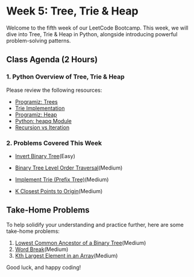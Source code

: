 # Week 5: Tree, Trie & Heap

Welcome to the fifth week of our LeetCode Bootcamp. This week, we will dive into Tree, Trie & Heap in Python, alongside introducing powerful problem-solving patterns.

## Class Agenda (2 Hours)

### 1. Python Overview of Tree, Trie & Heap

Please review the following resources:

- [Programiz: Trees](https://www.programiz.com/dsa/trees)
- [Trie Implementation](https://towardsdatascience.com/implementing-a-trie-data-structure-in-python-in-less-than-100-lines-of-code-a877ea23c1a1)
- [Programiz: Heap](https://www.programiz.com/dsa/heap-data-structure)
- [Python: heapq Module](https://docs.python.org/3/library/heapq.html)
- [Recursion vs Iteration](https://clouddevs.com/python/recursion-and-iteration/)

### 2. Problems Covered This Week

- [Invert Binary Tree](https://leetcode.com/problems/invert-binary-tree/description/)(Easy)

- [Binary Tree Level Order Traversal](https://leetcode.com/problems/binary-tree-level-order-traversal/description/)(Medium)

- [Implement Trie (Prefix Tree)](https://leetcode.com/problems/implement-trie-prefix-tree/description/)(Medium)

- [K Closest Points to Origin](https://leetcode.com/problems/k-closest-points-to-origin/description/)(Medium)

## Take-Home Problems

To help solidify your understanding and practice further, here are some take-home problems:

1. [Lowest Common Ancestor of a Binary Tree](https://leetcode.com/problems/lowest-common-ancestor-of-a-binary-tree/description/)(Medium)
2. [Word Break](https://leetcode.com/problems/word-break/description/)(Medium)
3. [Kth Largest Element in an Array](https://leetcode.com/problems/kth-largest-element-in-an-array/description/)(Medium)

Good luck, and happy coding!
